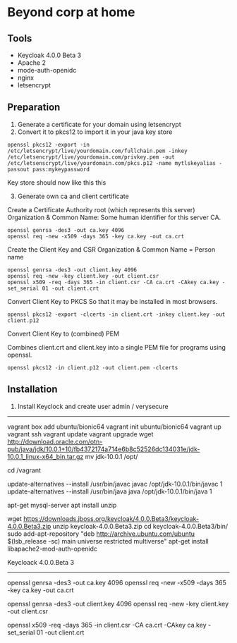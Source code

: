 # Beyond corp at home #


## Tools ##

* Keycloak 4.0.0 Beta 3
* Apache 2
* mode-auth-openidc
* nginx
* letsencrypt


## Preparation

1. Generate a certificate for your domain using letsencrypt
2. Convert it to pkcs12 to import it in your java key store

```
openssl pkcs12 -export -in /etc/letsencrypt/live/yourdomain.com/fullchain.pem -inkey /etc/letsencrypt/live/yourdomain.com/privkey.pem -out /etc/letsenscrypt/live/yourdomain.com/pkcs.p12 -name mytlskeyalias -passout pass:mykeypassword
```

Key store should now like this this

<add keystore pic here>

3. Generate own ca and client certificate

Create a Certificate Authority root (which represents this server)
Organization & Common Name: Some human identifier for this server CA.

```
openssl genrsa -des3 -out ca.key 4096
openssl req -new -x509 -days 365 -key ca.key -out ca.crt
```

Create the Client Key and CSR
Organization & Common Name = Person name

```
openssl genrsa -des3 -out client.key 4096
openssl req -new -key client.key -out client.csr
openssl x509 -req -days 365 -in client.csr -CA ca.crt -CAkey ca.key -set_serial 01 -out client.crt
```

Convert Client Key to PKCS
So that it may be installed in most browsers.

```
openssl pkcs12 -export -clcerts -in client.crt -inkey client.key -out
client.p12
```

Convert Client Key to (combined) PEM

Combines client.crt and client.key into a single PEM file for programs using openssl.

```
openssl pkcs12 -in client.p12 -out client.pem -clcerts
```




## Installation ##

1. Install Keyclock and create user admin / verysecure




****
vagrant box add ubuntu/bionic64
vagrant init ubuntu/bionic64
vagrant up
vagrant ssh
vagrant update
vagrant upgrade
wget http://download.oracle.com/otn-pub/java/jdk/10.0.1+10/fb4372174a714e6b8c52526dc134031e/jdk-10.0.1_linux-x64_bin.tar.gz
mv jdk-10.0.1 /opt/

cd /vagrant

update-alternatives --install /usr/bin/javac javac /opt/jdk-10.0.1/bin/javac 1
update-alternatives --install /usr/bin/java java /opt/jdk-10.0.1/bin/java 1

apt-get mysql-server
apt install unzip

wget https://downloads.jboss.org/keycloak/4.0.0.Beta3/keycloak-4.0.0.Beta3.zip
unzip keycloak-4.0.0.Beta3.zip
cd keycloak-4.0.0.Beta3/bin/
sudo add-apt-repository "deb http://archive.ubuntu.com/ubuntu $(lsb_release -sc) main universe restricted multiverse"
apt-get install libapache2-mod-auth-openidc


 Keycloack 4.0.0.Beta 3


****




openssl genrsa -des3 -out ca.key 4096
openssl req -new -x509 -days 365 -key ca.key -out ca.crt

openssl genrsa -des3 -out client.key 4096
openssl req -new -key client.key -out client.csr

openssl x509 -req -days 365 -in client.csr -CA ca.crt -CAkey ca.key -set_serial 01 -out client.crt
